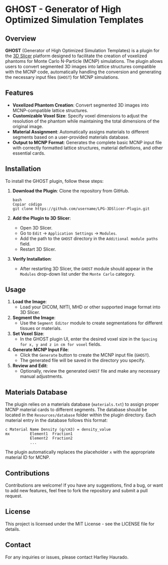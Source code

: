 # GHOST - Generator of High Optimized Simulation Templates

## Overview

**GHOST** (Generator of High Optimized Simulation Templates) is a plugin for the [3D Slicer](https://www.slicer.org/) platform designed to facilitate the creation of voxelized phantoms for Monte Carlo N-Particle (MCNP) simulations. The plugin allows users to convert segmented 3D images into lattice structures compatible with the MCNP code, automatically handling the conversion and generating the necessary input files (`GHOST`) for MCNP simulations.

## Features

- **Voxelized Phantom Creation**: Convert segmented 3D images into MCNP-compatible lattice structures.
- **Customizable Voxel Size**: Specify voxel dimensions to adjust the resolution of the phantom while maintaining the total dimensions of the original image.
- **Material Assignment**: Automatically assigns materials to different segments based on a user-provided materials database.
- **Output to MCNP Format**: Generates the complete basic MCNP input file with correctly formatted lattice structures, material definitions, and other essential cards.

## Installation

To install the GHOST plugin, follow these steps:

1. **Download the Plugin**: Clone the repository from GitHub.

   ```
   bash
   Copiar código
   git clone https://github.com/username/LPG-3DSlicer-Plugin.git
   ```

2. **Add the Plugin to 3D Slicer**:

   - Open 3D Slicer.
   - Go to `Edit` -> `Application Settings` -> `Modules`.
   - Add the path to the `GHOST` directory in the `Additional module paths` field.
   - Restart 3D Slicer.

3. **Verify Installation**:

   - After restarting 3D Slicer, the `GHOST` module should appear in the `Modules` drop-down list under the `Monte Carlo` category.

## Usage

1. **Load the Image**:
   - Load your DICOM, NIfTI, MHD or other supported image format into 3D Slicer.
2. **Segment the Image**:
   - Use the `Segment Editor` module to create segmentations for different tissues or materials.
3. **Set Voxel Size**:
   - In the GHOST plugin UI, enter the desired voxel size in the `Spacing for x, y and z in cm for voxel` fields.
4. **Generate MCNP Input File**:
   - Click the `Generate` button to create the MCNP input file (`GHOST`).
   - The generated file will be saved in the directory you specify.
5. **Review and Edit**:
   - Optionally, review the generated `GHOST` file and make any necessary manual adjustments.

## Materials Database

The plugin relies on a materials database (`materials.txt`) to assign proper MCNP material cards to different segments. The database should be located in the `Resources/database` folder within the plugin directory. Each material entry in the database follows this format:

```
c Material Name Density (g/cm3) = density_value
mx         Element1  Fraction1
           Element2  Fraction2
           ...
```

The plugin automatically replaces the placeholder `x` with the appropriate material ID for MCNP.

## Contributions

Contributions are welcome! If you have any suggestions, find a bug, or want to add new features, feel free to fork the repository and submit a pull request.

## License

This project is licensed under the MIT License - see the LICENSE file for details.

## Contact

For any inquiries or issues, please contact Harlley Haurado.